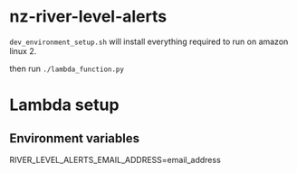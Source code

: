 # nz-river-level-alerts


`dev_environment_setup.sh` will install everything required to run on amazon linux 2.

then run `./lambda_function.py`

# Lambda setup

## Environment variables

RIVER_LEVEL_ALERTS_EMAIL_ADDRESS=email_address